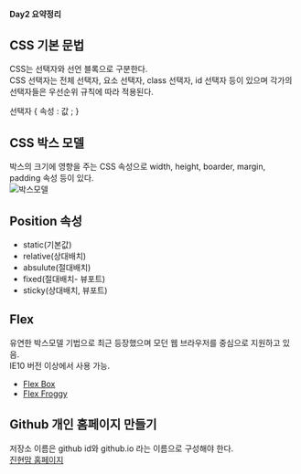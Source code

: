 #### Day2 요약정리

## CSS 기본 문법  
CSS는 선택자와 선언 블록으로 구분한다.  
CSS 선택자는 전체 선택자, 요소 선택자, class 선택자, id 선택자 등이 있으며 각가의 선택자들은 우선순위 규칙에 따라 적용된다.  

선택자 { 속성 : 값 ; }  

## CSS 박스 모델  
박스의 크기에 영향을 주는 CSS 속성으로 width, height, boarder, margin, padding 속성 등이 있다.  
![박스모델](https://mdn.mozillademos.org/files/8685/boxmodel-(3).png)  

## Position 속성  
* static(기본값)  
* relative(상대배치)  
* absulute(절대배치)  
* fixed(절대배치- 뷰포트)  
* sticky(상대배치, 뷰포트)  

## Flex  
유연한 박스모델 기법으로 최근 등장했으며 모던 웹 브라우저를 중심으로 지원하고 있음.  
IE10 버전 이상에서 사용 가능.  

* [Flex Box](https://css-tricks.com/snippets/css/a-guide-to-flexbox/)  
* [Flex Froggy](https://flexboxfroggy.com/#ko)  

## Github 개인 홈페이지 만들기  
저장소 이름은 github id와 github.io 라는 이름으로 구성해야 한다.  
[진현맘 홈페이지](https://dandelion312.github.io/)  
